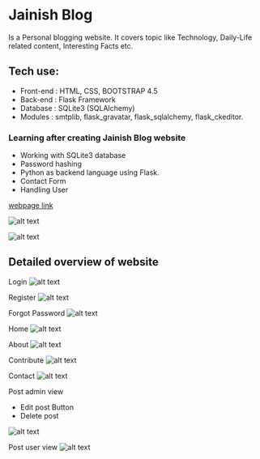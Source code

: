 # Jainish Blog
Is a Personal blogging website. It covers topic like Technology, Daily-Life related content, Interesting Facts etc.

## Tech use:
- Front-end : HTML, CSS, BOOTSTRAP 4.5
- Back-end  : Flask Framework
- Database  : SQLite3 (SQLAlchemy)
- Modules   : smtplib, flask_gravatar, flask_sqlalchemy, flask_ckeditor.    

### Learning after creating Jainish Blog website

- Working with SQLite3 database
- Password hashing 
- Python as backend language using Flask.
- Contact Form 
- Handling User 

[webpage link](https://polonium31.github.io/TinDog-Start-Here/)

![alt text](/website_images/website.gif)


![alt text](/website_images/website_1.gif)

## Detailed overview of website
Login
![alt text](/website_images/login.png)

Register
![alt text](/website_images/register.png)

Forgot Password
![alt text](/website_images/forgot-password.png)

Home
![alt text](/website_images/home.png)

About
![alt text](/website_images/about.png)

Contribute
![alt text](/website_images/contribute.png)

Contact
![alt text](/website_images/contact.png)

Post admin view
- Edit post Button
- Delete post 

![alt text](/website_images/post_admin.png)

Post user view
![alt text](/website_images/post_user.png)



